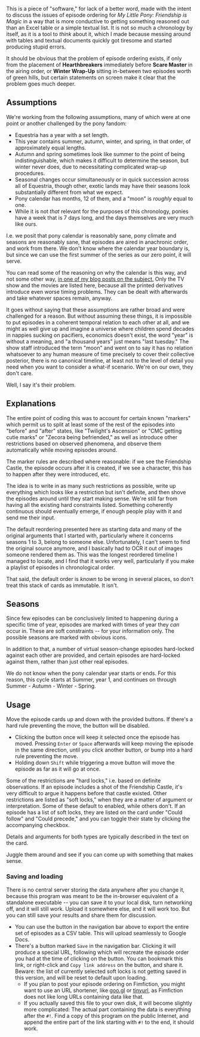 This is a piece of "software," for lack of a better word, made with the intent to discuss the issues of episode ordering for *My Little Pony: Friendship is Magic* in a way that is more conductive to getting something reasoned out than an Excel table or a simple textual list. It is not so much a chronology by itself, as it is a tool to *think* about it, which I made because messing around with tables and textual documents quickly got tiresome and started producing stupid errors.

It should be obvious that the problem of episode ordering exists, if only from the placement of **Hearthbreakers** immediately before **Scare Master** in the airing order, or **Winter Wrap-Up** sitting in-between two episodes worth of green hills, but certain statements on screen make it clear that the problem goes much deeper.

## Assumptions

We're working from the following assumptions, many of which were at one point or another challenged by the pony fandom:

* Equestria has a year with a set length.
* This year contains summer, autumn, winter, and spring, in that order, of approximately equal lengths.
* Autumn and spring sometimes look like summer to the point of being indistinguishable, which makes it difficult to determine the season, but winter never does, due to necessitating complicated wrap-up procedures.
* Seasonal changes occur simultaneously or in quick succession across all of Equestria, though other, exotic lands may have their seasons look substantially different from what we expect.
* Pony calendar has months, 12 of them, and a "moon" is *roughly* equal to one.
* While it is not *that* relevant for the purposes of this chronology, ponies have a week that is 7 days long, and the days themselves are very much like ours.

I.e. we posit that pony calendar is reasonably sane, pony climate and seasons are reasonably sane, that episodes are aired in anachronic order, and work from there. We don't know where the calendar year boundary is, but since we can use the first summer of the series as our zero point, it will serve.

You can read some of the reasoning on why the calendar is this way, and not some other way, [in one of my blog posts on the subject.](https://www.fimfiction.net/blog/729198/rtac-13-strange-loops) Only the TV show and the movies are listed here, because all the printed derivatives introduce even worse timing problems. They can be dealt with afterwards and take whatever spaces remain, anyway.

It goes without saying that these assumptions are rather broad and were challenged for a reason. But without assuming these things, it is impossible to put episodes in a coherent temporal relation to each other at all, and we might as well give up and imagine a universe where children spend decades in nappies sucking on pacifiers, economics doesn't exist, the word "year" is without a meaning, and "a thousand years" just means "last tuesday." The show staff introduced the term "moon" and went on to say it has no relation whatsoever to any human measure of time precisely to cover their collective posterior, there is no canonical timeline, at least not to the level of detail you need when you want to consider a what-if scenario. We're on our own, they don't care.

Well, I say it's their problem.

## Explanations

The entire point of coding this was to account for certain known "markers" which permit us to split at least some of the rest of the episodes into "before" and "after" states, like "Twilight's Ascension" or "CMC getting cutie marks" or "Zecora being befriended," as well as introduce other restrictions based on observed phenomena, and observe them automatically while moving episodes around.

The marker rules are described where reasonable: if we see the Friendship Castle, the episode occurs after it is created, if we see a character, this has to happen after they were introduced, etc.

The idea is to write in as many such restrictions as possible, write up everything which looks like a restriction but isn't definite, and then shove the episodes around until they start making sense. We're still far from having all the existing hard constraints listed. Something coherently continuous should eventually emerge, if enough people play with it and send me their input.

The default reordering presented here as starting data and many of the original arguments that I started with, particularly where it concerns seasons 1 to 3, belong to someone else. Unfortunately, I can't seem to find the original source anymore, and I basically had to OCR it out of images someone rendered them as. This was the longest reordered timeline I managed to locate, and I find that it works very well, particularly if you make a playlist of episodes in chronological order.

That said, the default order is *known* to be wrong in several places, so don't treat this stack of cards as immutable. It isn't.

## Seasons

Since few episodes can be conclusively limited to happening during a specific time of year, episodes are marked with times of year they *can* occur in. These are soft constraints -- for your information only. The possible seasons are marked with obvious icons.

In addition to that, a number of virtual season-change episodes hard-locked against each other are provided, and certain episodes are hard-locked against them, rather than just other real episodes.

We do not know when the pony calendar year starts or ends. For this reason, this cycle starts at Summer, year 1, and continues on through Summer - Autumn - Winter - Spring.

## Usage

Move the episode cards up and down with the provided buttons. If there's a hard rule preventing the move, the button will be disabled.

* Clicking the button once will keep it selected once the episode has moved. Pressing `Enter` or `Space` afterwards will keep moving the episode in the same direction, until you click another button, or bump into a hard rule preventing the move.
* Holding down `Shift` while triggering a move button will move the episode as far as it will go at once.

Some of the restrictions are "hard locks," i.e. based on definite observations. If an episode includes a shot of the Friendship Castle, it's very difficult to argue it happens before that castle existed. Other restrictions are listed as "soft locks," when they are a matter of argument or interpretation. Some of these default to enabled, while others don't. If an episode has a list of soft locks, they are listed on the card under "Could follow" and "Could precede," and you can toggle their state by clicking the accompanying checkbox.

Details and arguments for both types are typically described in the text on the card.

Juggle them around and see if you can come up with something that makes sense.

### Saving and loading

There is no central server storing the data anywhere after you change it, because this program was meant to be the in-browser equivalent of a standalone executable -- you can save it to your local disk, turn networking off, and it will still work. Upload it somewhere else, and it will work too. But you can still save your results and share them for discussion.

* You can use the button in the navigation bar above to export the entire set of episodes as a CSV table. This will upload seamlessly to Google Docs.
* There's a button marked `Save` in the navigation bar. Clicking it will produce a special URL, following which will recreate the episode order you had at the time of clicking on the button. You can bookmark this link, or right-click and `Copy link address` on the button, and share it. Beware: the list of currently selected soft locks is not getting saved in this version, and will be reset to default upon loading.
  * If you plan to post your episode ordering on Fimfiction, you might want to use an URL shortener, like [goo.gl](https://goo.gl) or [tinyurl](https://tinyurl.com), as Fimfiction does not like long URLs containing data like that.
  * If you actually saved this file to your own disk, it will become slightly more complicated: The actual part containing the data is everything after the `#!`. Find a copy of this program on the public Internet, and append the entire part of the link starting with `#!` to the end, it should work.

